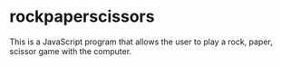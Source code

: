 # rockpaperscissors

This is a JavaScript program that allows the user to play a rock, paper, scissor game with the computer.